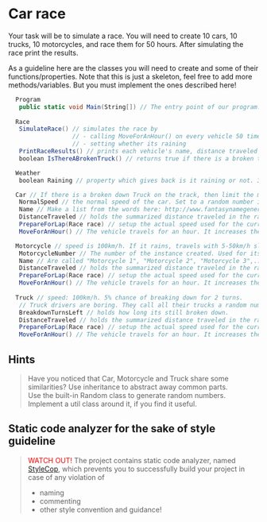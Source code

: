 # Car race

Your task will be to simulate a race.  You will need to create 10
cars, 10 trucks, 10 motorcycles, and race them for 50 hours.  After
simulating the race print the results.

As a guideline here are the classes you will need to create and some
of their functions/properties.  Note that this is just a skeleton, feel
free to add more methods/variables.  But you must implement the ones
described here!

```csharp
  Program
   public static void Main(String[]) // The entry point of our program.
  
  Race
   SimulateRace() // simulates the race by
                  // - calling MoveForAnHour() on every vehicle 50 times
                  // - setting whether its raining
   PrintRaceResults() // prints each vehicle's name, distance traveled ant type.
   boolean IsThereABrokenTruck() // returns true if there is a broken truck on track

  Weather
   boolean Raining // property which gives back is it raining or not. 30% chance of rain

  Car // If there is a broken down Truck on the track, then limit the max speed of cars to 75 km/h.
   NormalSpeed // the normal speed of the car. Set to a random number in the constructor between 80-110km/h.
   Name // Make a list from the words here: http://www.fantasynamegenerators.com/car-names.php and pick 2 randomly for each instance.
   DistanceTraveled // holds the summarized distance traveled in the race.
   PrepareForLap(Race race) // setup the actual speed used for the current lap
   MoveForAnHour() // The vehicle travels for an hour. It increases the distance traveled. Call this from the Race::SimulateRace() only!

  Motorcycle // speed is 100km/h. If it rains, travels with 5-50km/h slower (randomly). Doesn't care about trucks.
   MotorcycleNumber // The number of the instance created. Used for its name.
   Name // Are called "Motorcycle 1", "Motorcycle 2", "Motorcycle 3",... Unique.
   DistanceTraveled // holds the summarized distance traveled in the race.
   PrepareForLap(Race race) // setup the actual speed used for the current lap
   MoveForAnHour() // The vehicle travels for an hour. It increases the distance traveled. Call this from the Race::SimulateRace() only!
  
  Truck // speed: 100km/h. 5% chance of breaking down for 2 turns.
   // Truck drivers are boring. They call all their trucks a random number between 0 and 1000.
   BreakdownTurnsLeft // holds how long its still broken down.
   DistanceTraveled // holds the summarized distance traveled in the race.
   PrepareForLap(Race race) // setup the actual speed used for the current lap
   MoveForAnHour() // The vehicle travels for an hour. It increases the distance traveled. Call this from the Race::SimulateRace() only!
```

## Hints

> Have you noticed that Car, Motorcycle and Truck share some similarities? Use inheritance to abstract away common parts.<br />
> Use the built-in Random class to generate random numbers. Implement a util class around it, if you find it useful.

## Static code analyzer for the sake of style guideline

> <span style="color: red">WATCH OUT!</span> The project contains static code analyzer, named [StyleCop](https://github.com/StyleCop/StyleCop), which prevents you to successfully build your project in case of any violation of <br />
> * naming
> * commenting
> * other style convention and guidance!